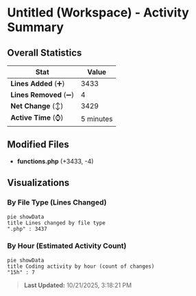 # Untitled (Workspace) - Activity Summary 

## Overall Statistics

| Stat                   | Value                                                             |
| ---------------------- | ----------------------------------------------------------------- |
| **Lines Added** (➕)   | 3433                                          |
| **Lines Removed** (➖) | 4                                        |
| **Net Change** (↕)    | 3429                |
| **Active Time** (⌚)   | 5 minutes |


## Modified Files
- **functions.php** (+3433, -4)

## Visualizations

### By File Type (Lines Changed)

```mermaid
pie showData
title Lines changed by file type
".php" : 3437
```

### By Hour (Estimated Activity Count)

```mermaid
pie showData
title Coding activity by hour (count of changes)
"15h" : 7
```


> **Last Updated:** 10/21/2025, 3:18:21 PM